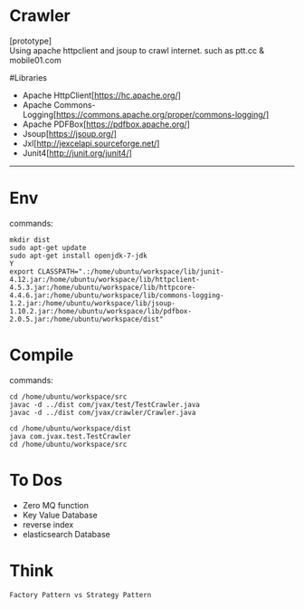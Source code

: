 # Crawler
  [prototype]  
    Using apache httpclient and jsoup to crawl internet. such as ptt.cc & mobile01.com

#Libraries

  - Apache HttpClient[https://hc.apache.org/]
  - Apache Commons-Logging[https://commons.apache.org/proper/commons-logging/]
  - Apache PDFBox[https://pdfbox.apache.org/]
  - Jsoup[https://jsoup.org/]
  - Jxl[http://jexcelapi.sourceforge.net/]
  - Junit4[http://junit.org/junit4/]

***

# Env  
  commands:  

    mkdir dist
    sudo apt-get update
    sudo apt-get install openjdk-7-jdk
    Y
    export CLASSPATH=".:/home/ubuntu/workspace/lib/junit-4.12.jar:/home/ubuntu/workspace/lib/httpclient-4.5.3.jar:/home/ubuntu/workspace/lib/httpcore-4.4.6.jar:/home/ubuntu/workspace/lib/commons-logging-1.2.jar:/home/ubuntu/workspace/lib/jsoup-1.10.2.jar:/home/ubuntu/workspace/lib/pdfbox-2.0.5.jar:/home/ubuntu/workspace/dist"  
  
# Compile  
  commands:  
    
    cd /home/ubuntu/workspace/src  
    javac -d ../dist com/jvax/test/TestCrawler.java  
    javac -d ../dist com/jvax/crawler/Crawler.java  

    cd /home/ubuntu/workspace/dist  
    java com.jvax.test.TestCrawler  
    cd /home/ubuntu/workspace/src  

# To Dos  
  - Zero MQ function
  - Key Value Database
  - reverse index
  - elasticsearch Database

# Think  

    Factory Pattern vs Strategy Pattern

